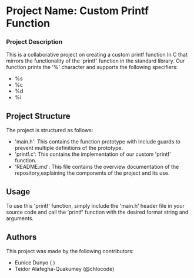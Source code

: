 # Project Name: Custom Printf Function

### Project Description

This is a collaborative project on creating a custom printf function In C that mirrors the functionality of the 'printf' function in the standard library. Our function prints the '%' character and supports the following specifiers:
- %s
- %c
- %d
- %i

## Project Structure

The project is structured as follows:
- 'main.h': This contains the function prototype with include guards to prevent multiple definitions of the prototype.
- 'printf.c': This contains the implementation of our custom 'printf' function.
- 'README.md': This file contains the overview documentation of the repository,explaining the components of the project and its use.

## Usage

To use this 'printf' function, simply include the 'main.h' header file in your source code and call the 'printf' function with the desired format string and arguments.

## Authors

This project was made by the following contributors:

- Eunice Dunyo ( )
- Teidor Alafegha-Quakumey (@chlocode)
